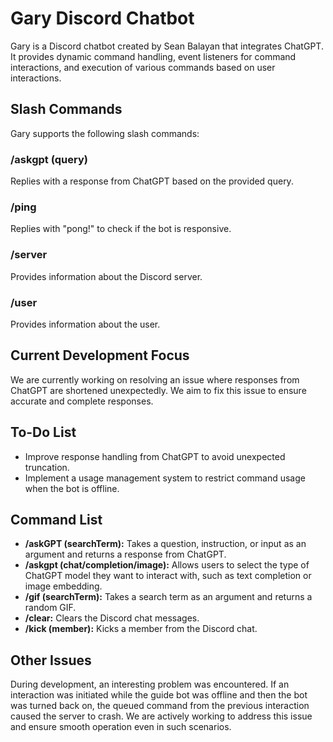 # Gary Discord Chatbot

Gary is a Discord chatbot created by Sean Balayan that integrates ChatGPT. It provides dynamic command handling, event listeners for command interactions, and execution of various commands based on user interactions.

## Slash Commands

Gary supports the following slash commands:

### /askgpt (query)

Replies with a response from ChatGPT based on the provided query.

### /ping

Replies with "pong!" to check if the bot is responsive.

### /server

Provides information about the Discord server.

### /user

Provides information about the user.

## Current Development Focus

We are currently working on resolving an issue where responses from ChatGPT are shortened unexpectedly. We aim to fix this issue to ensure accurate and complete responses.

## To-Do List

- Improve response handling from ChatGPT to avoid unexpected truncation.
- Implement a usage management system to restrict command usage when the bot is offline.

## Command List

- **/askGPT (searchTerm):** Takes a question, instruction, or input as an argument and returns a response from ChatGPT.
- **/askgpt (chat/completion/image):** Allows users to select the type of ChatGPT model they want to interact with, such as text completion or image embedding.
- **/gif (searchTerm):** Takes a search term as an argument and returns a random GIF.
- **/clear:** Clears the Discord chat messages.
- **/kick (member):** Kicks a member from the Discord chat.

## Other Issues

During development, an interesting problem was encountered. If an interaction was initiated while the guide bot was offline and then the bot was turned back on, the queued command from the previous interaction caused the server to crash. We are actively working to address this issue and ensure smooth operation even in such scenarios.
